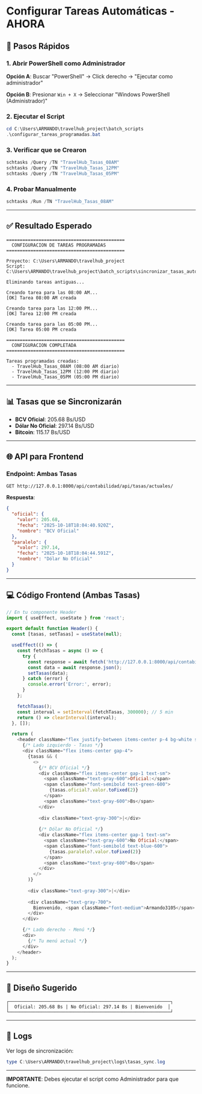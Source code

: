 # Configurar Tareas Automáticas - AHORA

## 🚀 Pasos Rápidos

### 1. Abrir PowerShell como Administrador

**Opción A**: Buscar "PowerShell" → Click derecho → "Ejecutar como administrador"

**Opción B**: Presionar `Win + X` → Seleccionar "Windows PowerShell (Administrador)"

### 2. Ejecutar el Script

```powershell
cd C:\Users\ARMANDO\travelhub_project\batch_scripts
.\configurar_tareas_programadas.bat
```

### 3. Verificar que se Crearon

```powershell
schtasks /Query /TN "TravelHub_Tasas_08AM"
schtasks /Query /TN "TravelHub_Tasas_12PM"
schtasks /Query /TN "TravelHub_Tasas_05PM"
```

### 4. Probar Manualmente

```powershell
schtasks /Run /TN "TravelHub_Tasas_08AM"
```

---

## ✅ Resultado Esperado

```
============================================
  CONFIGURACION DE TAREAS PROGRAMADAS
============================================

Proyecto: C:\Users\ARMANDO\travelhub_project
Script: C:\Users\ARMANDO\travelhub_project\batch_scripts\sincronizar_tasas_auto.bat

Eliminando tareas antiguas...

Creando tarea para las 08:00 AM...
[OK] Tarea 08:00 AM creada

Creando tarea para las 12:00 PM...
[OK] Tarea 12:00 PM creada

Creando tarea para las 05:00 PM...
[OK] Tarea 05:00 PM creada

============================================
  CONFIGURACION COMPLETADA
============================================

Tareas programadas creadas:
  - TravelHub_Tasas_08AM (08:00 AM diario)
  - TravelHub_Tasas_12PM (12:00 PM diario)
  - TravelHub_Tasas_05PM (05:00 PM diario)
```

---

## 📊 Tasas que se Sincronizarán

- **BCV Oficial**: 205.68 Bs/USD
- **Dólar No Oficial**: 297.14 Bs/USD
- **Bitcoin**: 115.17 Bs/USD

---

## 🌐 API para Frontend

### Endpoint: Ambas Tasas
```
GET http://127.0.0.1:8000/api/contabilidad/api/tasas/actuales/
```

**Respuesta**:
```json
{
  "oficial": {
    "valor": 205.68,
    "fecha": "2025-10-18T18:04:40.920Z",
    "nombre": "BCV Oficial"
  },
  "paralelo": {
    "valor": 297.14,
    "fecha": "2025-10-18T18:04:44.591Z",
    "nombre": "Dólar No Oficial"
  }
}
```

---

## 💻 Código Frontend (Ambas Tasas)

```javascript
// En tu componente Header
import { useEffect, useState } from 'react';

export default function Header() {
  const [tasas, setTasas] = useState(null);

  useEffect(() => {
    const fetchTasas = async () => {
      try {
        const response = await fetch('http://127.0.0.1:8000/api/contabilidad/api/tasas/actuales/');
        const data = await response.json();
        setTasas(data);
      } catch (error) {
        console.error('Error:', error);
      }
    };

    fetchTasas();
    const interval = setInterval(fetchTasas, 300000); // 5 min
    return () => clearInterval(interval);
  }, []);

  return (
    <header className="flex justify-between items-center p-4 bg-white shadow">
      {/* Lado izquierdo - Tasas */}
      <div className="flex items-center gap-4">
        {tasas && (
          <>
            {/* BCV Oficial */}
            <div className="flex items-center gap-1 text-sm">
              <span className="text-gray-600">Oficial:</span>
              <span className="font-semibold text-green-600">
                {tasas.oficial?.valor.toFixed(2)}
              </span>
              <span className="text-gray-600">Bs</span>
            </div>
            
            <div className="text-gray-300">|</div>
            
            {/* Dólar No Oficial */}
            <div className="flex items-center gap-1 text-sm">
              <span className="text-gray-600">No Oficial:</span>
              <span className="font-semibold text-blue-600">
                {tasas.paralelo?.valor.toFixed(2)}
              </span>
              <span className="text-gray-600">Bs</span>
            </div>
          </>
        )}
        
        <div className="text-gray-300">|</div>
        
        <div className="text-gray-700">
          Bienvenido, <span className="font-medium">Armando3105</span>
        </div>
      </div>

      {/* Lado derecho - Menú */}
      <div>
        {/* Tu menú actual */}
      </div>
    </header>
  );
}
```

---

## 🎨 Diseño Sugerido

```
┌────────────────────────────────────────────────────────────┐
│  Oficial: 205.68 Bs | No Oficial: 297.14 Bs | Bienvenido  │
└────────────────────────────────────────────────────────────┘
```

---

## 📝 Logs

Ver logs de sincronización:
```powershell
type C:\Users\ARMANDO\travelhub_project\logs\tasas_sync.log
```

---

**IMPORTANTE**: Debes ejecutar el script como Administrador para que funcione.

